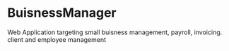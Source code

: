 # BuisnessManager
Web Application targeting small buisness management, payroll, invoicing. client and employee management
